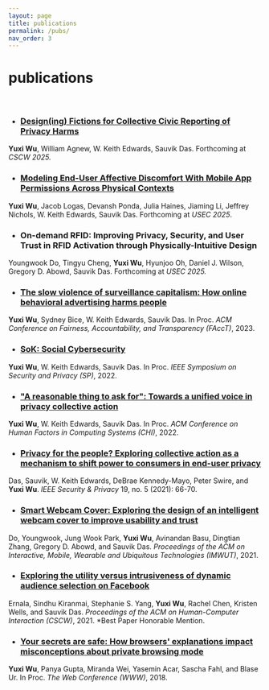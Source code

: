 ```yaml
---
layout: page
title: publications
permalink: /pubs/
nav_order: 3
---
```


# publications

<br/>

* ### [Design(ing) Fictions for Collective Civic Reporting of Privacy Harms](./pubs/cscw25_designingfictions-gotchas.pdf)
**Yuxi Wu**, William Agnew, W. Keith Edwards, Sauvik Das.  Forthcoming at _CSCW 2025._

* ### [Modeling End-User Affective Discomfort With Mobile App Permissions Across Physical Contexts](./pubs/usec25_discomfort-permissions.pdf)
**Yuxi Wu**, Jacob Logas, Devansh Ponda, Julia Haines, Jiaming Li, Jeffrey Nichols, W. Keith Edwards, Sauvik Das.  Forthcoming at _USEC 2025_.

* ### On-demand RFID: Improving Privacy, Security, and User Trust in RFID Activation through Physically-Intuitive Design
Youngwook Do, Tingyu Cheng, **Yuxi Wu**, Hyunjoo Oh, Daniel J. Wilson, Gregory D. Abowd, Sauvik Das.  Forthcoming at _USEC 2025._

* ### [The slow violence of surveillance capitalism: How online behavioral advertising harms people](./pubs/facct23_slowviolenceOBAharms.pdf)
**Yuxi Wu**, Sydney Bice, W. Keith Edwards, Sauvik Das.  In Proc. _ACM Conference on Fairness, Accountability, and Transparency (FAccT)_, 2023.

* ### [SoK: Social Cybersecurity](./pubs/sp22_sok_socialcybersecurity.pdf)
**Yuxi Wu**, W. Keith Edwards, Sauvik Das.  In Proc. _IEEE Symposium on Security and Privacy (SP)_, 2022.

* ### ["A reasonable thing to ask for": Towards a unified voice in privacy collective action](./pubs/chi22_unifiedvoice.pdf)
**Yuxi Wu**, W. Keith Edwards, Sauvik Das.  In Proc. _ACM Conference on Human Factors in Computing Systems (CHI)_, 2022.

* ### [Privacy for the people? Exploring collective action as a mechanism to shift power to consumers in end-user privacy](./pubs/ieeesp21_pftp.pdf)
Das, Sauvik, W. Keith Edwards, DeBrae Kennedy-Mayo, Peter Swire, and **Yuxi Wu**. _IEEE Security & Privacy_ 19, no. 5 (2021): 66-70.

* ### [Smart Webcam Cover: Exploring the design of an intelligent webcam cover to improve usability and trust](./pubs/imwut21_smartwebcamcover.pdf)
Do, Youngwook, Jung Wook Park, **Yuxi Wu**, Avinandan Basu, Dingtian Zhang, Gregory D. Abowd, and Sauvik Das.  _Proceedings of the ACM on Interactive, Mobile, Wearable and Ubiquitous Technologies (IMWUT)_, 2021.

* ### [Exploring the utility versus intrusiveness of dynamic audience selection on Facebook](./pubs/cscw21_dynamicaudienceselection.pdf)
Ernala, Sindhu Kiranmai, Stephanie S. Yang, **Yuxi Wu**, Rachel Chen, Kristen Wells, and Sauvik Das.  _Proceedings of the ACM on Human-Computer Interaction (CSCW)_, 2021. \*Best Paper Honorable Mention.

* ### [Your secrets are safe: How browsers' explanations impact misconceptions about private browsing mode](./pubs/www18_yoursecretsaresafe.pdf)
**Yuxi Wu**, Panya Gupta, Miranda Wei, Yasemin Acar, Sascha Fahl, and Blase Ur.  In Proc. _The Web Conference (WWW)_, 2018.
